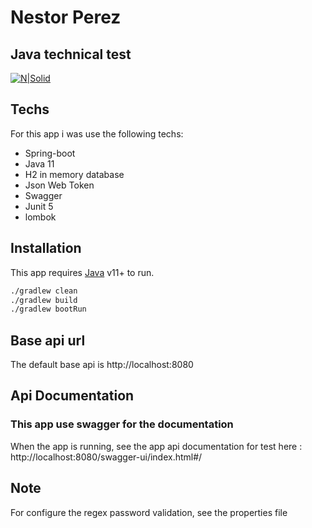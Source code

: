 # Nestor Perez
## Java technical test

[![N|Solid](https://programaenlinea.net/wp-content/uploads/2019/07/java.spring.png)](https://spring.io/projects/spring-boot)
## Techs

For this app i was use the following techs:

- Spring-boot
- Java 11
- H2 in memory database
- Json Web Token
- Swagger
- Junit 5
- lombok
## Installation

This app requires [Java](https://www.oracle.com/co/java/technologies/javase/jdk11-archive-downloads.html) v11+ to run.

```sh
./gradlew clean
./gradlew build
./gradlew bootRun
```

## Base api url

The default base api is http://localhost:8080

## Api Documentation

### This app use swagger for the documentation
When the app is running, see the app api documentation for test here : http://localhost:8080/swagger-ui/index.html#/
## Note
For configure the regex password validation, see the properties file